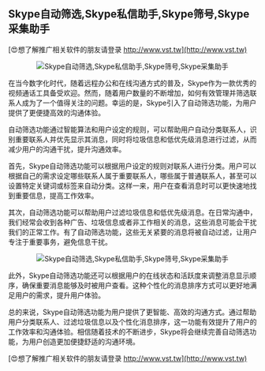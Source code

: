 ## **Skype自动筛选,Skype私信助手,Skype筛号,Skype采集助手**

[😍想了解推广相关软件的朋友请登录 http://www.vst.tw](http://www.vst.tw)

 <center><img src="https://vst.tw/MP4/tuiguang/png/7.png" alt="Skype自动筛选,Skype私信助手,Skype筛号,Skype采集助手"></center>

在当今数字化时代，随着远程办公和在线沟通方式的普及，Skype作为一款优秀的视频通话工具备受欢迎。然而，随着用户数量的不断增加，如何有效管理并筛选联系人成为了一个值得关注的问题。幸运的是，Skype引入了自动筛选功能，为用户提供了更便捷高效的沟通体验。

自动筛选功能通过智能算法和用户设定的规则，可以帮助用户自动分类联系人，识别重要联系人并优先显示其消息，同时将垃圾信息和低优先级消息进行过滤，从而减少用户的沟通干扰，提升沟通效率。

首先，Skype自动筛选功能可以根据用户设定的规则对联系人进行分类。用户可以根据自己的需求设定哪些联系人属于重要联系人，哪些属于普通联系人，甚至可以设置特定关键词或标签来自动分类。这样一来，用户在查看消息时可以更快速地找到重要信息，提高工作效率。

其次，自动筛选功能可以帮助用户过滤垃圾信息和低优先级消息。在日常沟通中，我们经常会收到各种广告、垃圾信息或者非工作相关的消息，这些消息可能会干扰我们的正常工作。有了自动筛选功能，这些无关紧要的消息将被自动过滤，让用户专注于重要事务，避免信息干扰。

 <center><img src="https://vst.tw/MP4/tuiguang/png/2.png" alt="Skype自动筛选,Skype私信助手,Skype筛号,Skype采集助手"></center>

此外，Skype自动筛选功能还可以根据用户的在线状态和活跃度来调整消息显示顺序，确保重要消息能够及时被用户查看。这种个性化的消息排序方式可以更好地满足用户的需求，提升用户体验。

总的来说，Skype自动筛选功能为用户提供了更智能、高效的沟通方式。通过帮助用户分类联系人、过滤垃圾信息以及个性化消息排序，这一功能有效提升了用户的工作效率和沟通体验。相信随着技术的不断进步，Skype将会继续完善自动筛选功能，为用户创造更加便捷舒适的沟通环境。

[😍想了解推广相关软件的朋友请登录 http://www.vst.tw](http://www.vst.tw)




